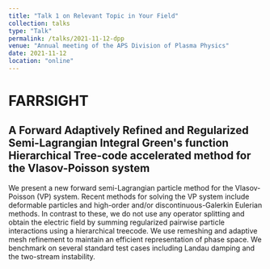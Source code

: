 ```yaml
---
title: "Talk 1 on Relevant Topic in Your Field"
collection: talks
type: "Talk"
permalink: /talks/2021-11-12-dpp
venue: "Annual meeting of the APS Division of Plasma Physics"
date: 2021-11-12
location: "online"
---
```


FARRSIGHT
===
A Forward Adaptively Refined and Regularized Semi-Lagrangian Integral Green's function Hierarchical Tree-code accelerated method for the Vlasov-Poisson system
---

We present a new forward semi-Lagrangian particle method for the Vlasov-Poisson (VP) system. 
Recent methods for solving the VP system include deformable particles and high-order and/or discontinuous-Galerkin Eulerian methods. 
In contrast to these, we do not use any operator splitting and obtain the electric field by summing regularized pairwise particle interactions using a hierarchical treecode. 
We use remeshing and adaptive mesh refinement to maintain an efficient representation of phase space. 
We benchmark on several standard test cases including Landau damping and the two-stream instability.
